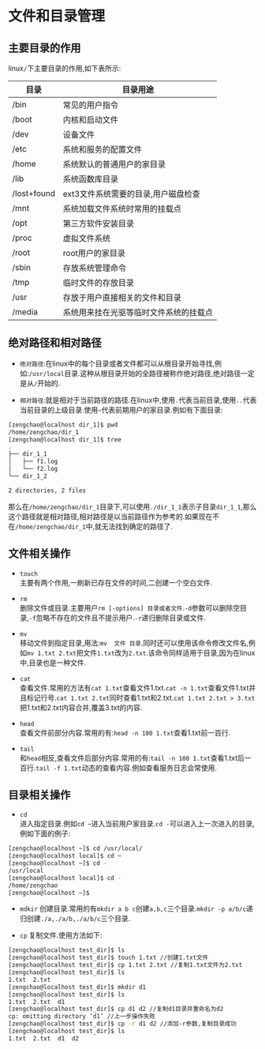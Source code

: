 # 文件和目录管理

## 主要目录的作用

linux```/```下主要目录的作用,如下表所示:

目录 | 目录用途
-|-
/bin        | 常见的用户指令
/boot       | 内核和启动文件
/dev        | 设备文件
/etc        | 系统和服务的配置文件
/home       | 系统默认的普通用户的家目录
/lib        | 系统函数库目录
/lost+found | ext3文件系统需要的目录,用户磁盘检查
/mnt        | 系统加载文件系统时常用的挂载点
/opt        | 第三方软件安装目录
/proc       | 虚拟文件系统
/root       | root用户的家目录
/sbin       | 存放系统管理命令
/tmp        | 临时文件的存放目录
/usr        | 存放于用户直接相关的文件和目录
/media      | 系统用来挂在光驱等临时文件系统的挂载点

## 绝对路径和相对路径

- ```绝对路径```:在linux中的每个目录或者文件都可以从根目录开始寻找,例如:```/usr/local```目录.这种从根目录开始的全路径被称作绝对路径,绝对路径一定是从```/```开始的.

- ```相对路径```:就是相对于当前路径的路径.在linux中,使用```.```代表当前目录,使用```..```代表当前目录的上级目录.使用```~```代表前期用户的家目录.例如有下面目录:

```bash
[zengchao@localhost dir_1]$ pwd
/home/zengchao/dir_1
[zengchao@localhost dir_1]$ tree
.
├── dir_1_1
│   ├── f1.log
│   └── f2.log
└── dir_1_2

2 directories, 2 files

```

那么在```/home/zengchao/dir_1```目录下,可以使用```./dir_1_1```表示子目录```dir_1_1```,那么这个路径就是相对路径,相对路径是以当前路径作为参考的.如果现在不在```/home/zengchao/dir_1```中,就无法找到确定的路径了.

## 文件相关操作

- ```touch```  
主要有两个作用,一刷新已存在文件的时间,二创建一个空白文件.

- ```rm```  
删除文件或目录.主要用户```rm [-options] 目录或者文件```.```-d```参数可以删除空目录,```-f```忽略不存在的文件且不提示用户.```-r```递归删除目录或文件.

- ```mv```  
移动文件到指定目录,用法:```mv  文件 目录```.同时还可以使用该命令修改文件名,例如```mv 1.txt 2.txt```把文件```1.txt```改为```2.txt```.该命令同样适用于目录,因为在linux中,目录也是一种文件.

- ```cat```  
查看文件.常用的方法有```cat 1.txt```查看文件1.txt.```cat -n 1.txt```查看文件1.txt并且标记行号.```cat 1.txt 2.txt```同时查看1.txt和2.txt.```cat 1.txt 2.txt > 3.txt```把1.txt和2.txt内容合并,覆盖3.txt的内容.

- ```head```  
查看文件前部分内容.常用的有:```head -n 100 1.txt```查看1.txt前一百行.

- ```tail```  
和```head```相反,查看文件后部分内容.常用的有:```tail -n 100 1.txt```查看1.txt后一百行.```tail -f 1.txt```动态的查看内容.例如查看服务日志会常使用.

## 目录相关操作

- ```cd```  
进入指定目录.例如```cd ~```进入当前用户家目录.```cd -```可以进入上一次进入的目录,例如下面的例子:

```bash
[zengchao@localhost ~]$ cd /usr/local/
[zengchao@localhost local]$ cd ~
[zengchao@localhost ~]$ cd -
/usr/local
[zengchao@localhost local]$ cd -
/home/zengchao
[zengchao@localhost ~]$
```

- ```mdkir```
创建目录.常用的有```mkdir a b c```创建```a,b,c```三个目录.```mkdir -p a/b/c```递归创建```./a,./a/b,./a/b/c```三个目录.

- ```cp```
复制文件.使用方法如下:

```bash
[zengchao@localhost test_dir]$ ls
[zengchao@localhost test_dir]$ touch 1.txt //创建1.txt文件
[zengchao@localhost test_dir]$ cp 1.txt 2.txt //复制1.txt文件为2.txt
[zengchao@localhost test_dir]$ ls
1.txt  2.txt
[zengchao@localhost test_dir]$ mkdir d1
[zengchao@localhost test_dir]$ ls
1.txt  2.txt  d1
[zengchao@localhost test_dir]$ cp d1 d2 //复制d1目录并重命名为d2
cp: omitting directory ‘d1’ //上一步操作失败
[zengchao@localhost test_dir]$ cp -r d1 d2 //添加-r参数,复制目录成功
[zengchao@localhost test_dir]$ ls
1.txt  2.txt  d1  d2
```
